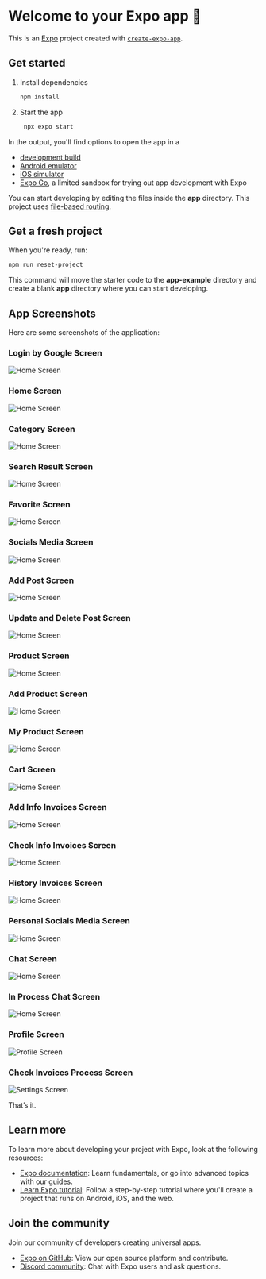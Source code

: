# Welcome to your Expo app 👋

This is an [Expo](https://expo.dev) project created with [`create-expo-app`](https://www.npmjs.com/package/create-expo-app).

## Get started

1. Install dependencies

   ```bash
   npm install
   ```

2. Start the app

   ```bash
    npx expo start
   ```

In the output, you'll find options to open the app in a

- [development build](https://docs.expo.dev/develop/development-builds/introduction/)
- [Android emulator](https://docs.expo.dev/workflow/android-studio-emulator/)
- [iOS simulator](https://docs.expo.dev/workflow/ios-simulator/)
- [Expo Go](https://expo.dev/go), a limited sandbox for trying out app development with Expo

You can start developing by editing the files inside the **app** directory. This project uses [file-based routing](https://docs.expo.dev/router/introduction).

## Get a fresh project

When you're ready, run:

```bash
npm run reset-project
```

This command will move the starter code to the **app-example** directory and create a blank **app** directory where you can start developing.

## App Screenshots

Here are some screenshots of the application:
### Login by Google Screen
![Home Screen](./public/images-git/login.jpg)

### Home Screen
![Home Screen](./public/images-git/home.jpg)

### Category Screen
![Home Screen](./public/images-git/category.jpg)

### Search Result Screen
![Home Screen](./public/images-git/search-result.jpg)

### Favorite Screen
![Home Screen](./public/images-git/favorite.jpg)

### Socials Media Screen
![Home Screen](./public/images-git/socials-media.jpg)

### Add Post Screen
![Home Screen](./public/images-git/add-post.jpg)

### Update and Delete Post Screen
![Home Screen](./public/images-git/crud-post.jpg)

### Product Screen
![Home Screen](./public/images-git/info-product.jpg)

### Add Product Screen
![Home Screen](./public/images-git/add-product.jpg)

### My Product Screen
![Home Screen](./public/images-git/my-product.jpg)

### Cart Screen
![Home Screen](./public/images-git/cart.jpg)

### Add Info Invoices Screen
![Home Screen](./public/images-git/info-buy-product.jpg)

### Check Info Invoices Screen
![Home Screen](./public/images-git/accept-info.jpg)

### History Invoices Screen
![Home Screen](./public/images-git/history.jpg)

### Personal Socials Media Screen
![Home Screen](./public/images-git/personal.jpg)

### Chat Screen
![Home Screen](./public/images-git/list-inbox.jpg)

### In Process Chat Screen
![Home Screen](./public/images-git/chat.jpg)

### Profile Screen
![Profile Screen](./public/images-git/profile.jpg)

### Check Invoices Process Screen
![Settings Screen](./public/images-git/check-invoice.jpg)

That’s it.

## Learn more

To learn more about developing your project with Expo, look at the following resources:

- [Expo documentation](https://docs.expo.dev/): Learn fundamentals, or go into advanced topics with our [guides](https://docs.expo.dev/guides).
- [Learn Expo tutorial](https://docs.expo.dev/tutorial/introduction/): Follow a step-by-step tutorial where you'll create a project that runs on Android, iOS, and the web.

## Join the community

Join our community of developers creating universal apps.

- [Expo on GitHub](https://github.com/expo/expo): View our open source platform and contribute.
- [Discord community](https://chat.expo.dev): Chat with Expo users and ask questions.